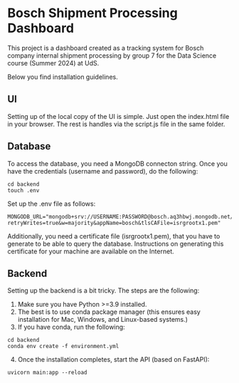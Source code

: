 # Bosch Shipment Processing Dashboard
This project is a dashboard created as a tracking system
for Bosch company internal shipment processing by group 7
for the Data Science course (Summer 2024) at UdS.

Below you find installation guidelines.

## UI
Setting up of the local copy of the UI is simple. Just open the index.html file in your browser.
The rest is handles via the script.js file in the same folder.

## Database
To access the database, you need a MongoDB connecton string.
Once you have the credentials (username and password), do the following:
```
cd backend
touch .env
```
Set up the .env file as follows:
```
MONGODB_URL="mongodb+srv://USERNAME:PASSWORD@bosch.aq3hbwj.mongodb.net/?retryWrites=true&w=majority&appName=bosch&tlsCAFile=isrgrootx1.pem"
```
Additionally, you need a certificate file (isrgrootx1.pem), that you have to generate 
to be able to query the database. Instructions on generating this certificate for your machine are available on the Internet.


## Backend
Setting up the backend is a bit tricky. The steps are the following:
1. Make sure you have Python >=3.9 installed.
2. The best is to use conda package manager (this ensures easy installation for Mac, Windows, and Linux-based systems.)
3. If you have conda, run the following:
```
cd backend
conda env create -f environment.yml
```
4. Once the installation completes, start the API (based on FastAPI):
```
uvicorn main:app --reload
```